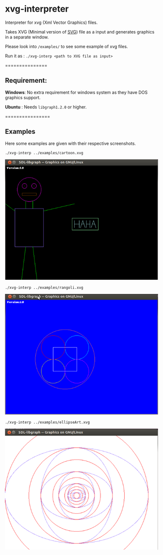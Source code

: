 xvg-interpreter
===============

Interpreter for xvg (Xml Vector Graphics) files.

Takes XVG (Minimal version of <a href="http://en.wikipedia.org/wiki/Scalable_Vector_Graphics" target="_blank">SVG</a>) file as a input and generates graphics in a separate window.

Please look into `/examples/` to see some example of xvg files.

Run it as : ```./xvg-interp <path to XVG file as input>```


===============
<h2>Requirement:</h2>

<b>Windows</b>:
  No extra requirement for windows system as they have DOS graphics support.
  
<b>Ubuntu</b> :
  Needs `libgraph1.2.0` or higher.


================
<h2>Examples</h2>

Here some examples are given with their respective screenshots.

```shell
./xvg-interp ../examples/cartoon.xvg
```
![Alt text](/screenshots/1.png "./xvg-interp ../examples/cartoon.xvg")


```shell
./xvg-interp ../examples/rangoli.xvg
```
![Alt text](/screenshots/2.png "./xvg-interp ../examples/rangoli.xvg")


```shell
./xvg-interp ../examples/ellipseArt.xvg
```
![Alt text](/screenshots/3.png "./xvg-interp ../examples/ellipseArt.xvg")